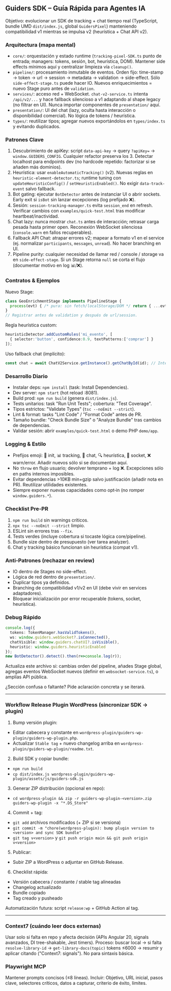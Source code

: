 ## Guiders SDK – Guía Rápida para Agentes IA
Objetivo: evolucionar un SDK de tracking + chat tiempo real (TypeScript, bundle UMD `dist/index.js`, global `GuidersPixel`) manteniendo compatibilidad v1 mientras se impulsa v2 (heurística + Chat API v2).

### Arquitectura (mapa mental)
- `core/`: orquestación y estado runtime (`tracking-pixel-SDK.ts` punto de entrada; managers: tokens, sesión, bot, heurística, DOM). Mantener side effects mínimos aquí y centralizar limpieza vía `cleanup()`.
- `pipeline/`: procesamiento inmutable de eventos. Orden fijo: time-stamp → token → url → session → metadata → validation → side-effect. Sólo `side-effect-stage.ts` puede hacer IO. Nuevos enriquecimientos = nuevo Stage puro antes de `validation`.
- `services/`: acceso red + WebSocket. `chat-v2-service.ts` intenta `/api/v2/...` y hace fallback silencioso a v1 adaptando al shape legacy (no filtrar en UI). Nunca importar componentes de `presentation/` aquí.
- `presentation/`: UI del chat (lazy, oculta hasta interacción o disponibilidad comercial). No lógica de tokens / heurística.
- `types/`: reutilizar tipos; agregar nuevos exportándolos en `types/index.ts` y evitando duplicados.

### Patrones Clave
1. Descubrimiento de apiKey: script `data-api-key` → query `?apiKey=` → `window.GUIDERS_CONFIG`. Cualquier refactor preserva los 3. Detectar localhost para endpoints dev (no hardcode repetido: factorizar si se añaden más dominios).
2. Heurística: usar `enableAutomaticTracking()` (v2). Nuevas reglas en `heuristic-element-detector.ts`; runtime tuning con `updateHeuristicConfig()` / `setHeuristicEnabled()`. No exigir `data-track-event` salvo fallback.
3. Bot gating: ejecutar `BotDetector` antes de instanciar UI o abrir sockets. Early exit si `isBot` sin lanzar excepciones (log prefijado ❌).
4. Sesión: `session-tracking-manager.ts` evita `session_end` en refresh. Verificar cambios con `examples/quick-test.html` tras modificar heartbeat/inactividad.
5. Chat lazy: nunca mostrar `chat.ts` antes de interacción; retrasar carga pesada hasta primer open. Reconexión WebSocket silenciosa (`console.warn` en fallos recuperables).
6. Fallback API Chat: atrapar errores v2; mapear a formato v1 en el service (ej. normalizar `participants`, `messages`, `unread`). No hacer branching en UI.
7. Pipeline purity: cualquier necesidad de llamar red / console / storage va en `side-effect-stage`. Si un Stage retorna `null` se corta el flujo (documentar motivo en log 📊/❌).

### Contratos & Ejemplos
Nuevo Stage:
```ts
class GeoEnrichmentStage implements PipelineStage {
  process(evt) { /* pura: sin fetch/localStorage/DOM */ return { ...evt, geo: {/*...*/} }; }
}
// Registrar antes de validation y después de url/session.
```
Regla heurística custom:
```ts
heuristicDetector.addCustomRules('mi_evento', [
  { selector:'button', confidence:0.9, textPatterns:['comprar'] }
]);
```
Uso fallback chat (implícito):
```ts
const chat = await ChatV2Service.getInstance().getChatById(id); // Interno: try v2 → adapt v1
```

### Desarrollo Diario
- Instalar deps: `npm install` (task: Install Dependencies).
- Dev server: `npm start` (hot reload :8081).
- Build prod: `npm run build` (genera `dist/index.js`).
- Tests unitarios: task "Run Unit Tests"; cobertura: "Test Coverage".
- Tipos estrictos: "Validate Types" (`tsc --noEmit --strict`).
- Lint & format: tasks "Lint Code" / "Format Code" antes de PR.
- Tamaño bundle: "Check Bundle Size" o "Analyze Bundle" tras cambios de dependencias.
- Validar sesión: abrir `examples/quick-test.html` o demo PHP `demo/app`.

### Logging & Estilo
- Prefijos emoji: 🚀 init, 📊 tracking, 💬 chat, 🔍 heurística, 📡 socket, ❌ warn/error. Añadir nuevos sólo si se documentan aquí.
- No `throw` en flujo usuario; devolver temprano + log ❌. Excepciones sólo en paths internos imposibles.
- Evitar dependencias >10KB min+gzip salvo justificación (añadir nota en PR). Reutilizar utilidades existentes.
- Siempre exponer nuevas capacidades como opt‑in (no romper `window.guiders.*`).

### Checklist Pre-PR
1. `npm run build` sin warnings críticos.
2. `npx tsc --noEmit --strict` limpio.
3. ESLint sin errores tras `--fix`.
4. Tests verdes (incluye cobertura si tocaste lógica core/pipeline).
5. Bundle size dentro de presupuesto (ver tarea analyzer).
6. Chat y tracking básico funcionan sin heurística (compat v1).

### Anti‑Patrones (rechazar en review)
- IO dentro de Stages no side-effect.
- Lógica de red dentro de `presentation/`.
- Duplicar tipos ya definidos.
- Branching de compatibilidad v1/v2 en UI (debe vivir en services adaptadores).
- Bloquear inicialización por error recuperable (tokens, socket, heurística).

### Debug Rápido
```ts
console.log({
  tokens: TokenManager.hasValidTokens(),
  ws: window.guiders.webSocket?.isConnected(),
  chatVisible: window.guiders.chatUI?.isVisible(),
  heuristic: window.guiders.heuristicEnabled
});
new BotDetector().detect().then(r=>console.log(r));
```

Actualiza este archivo si: cambias orden del pipeline, añades Stage global, agregas eventos WebSocket nuevos (definir en `websocket-service.ts`), o amplías API pública.

¿Sección confusa o faltante? Pide aclaración concreta y se iterará.

---
### Workflow Release Plugin WordPress (sincronizar SDK → plugin)
1. Bump versión plugin:
  - Editar cabecera y constante en `wordpress-plugin/guiders-wp-plugin/guiders-wp-plugin.php`.
  - Actualizar `Stable tag` + nuevo changelog arriba en `wordpress-plugin/guiders-wp-plugin/readme.txt`.
2. Build SDK y copiar bundle:
  - `npm run build`
  - `cp dist/index.js wordpress-plugin/guiders-wp-plugin/assets/js/guiders-sdk.js`
3. Generar ZIP distribución (opcional en repo):
  - `cd wordpress-plugin && zip -r guiders-wp-plugin-<version>.zip guiders-wp-plugin -x "*.DS_Store"`
4. Commit + tag:
  - `git add` archivos modificados (+ ZIP si se versiona)
  - `git commit -m "chore(wordpress-plugin): bump plugin version to <version> and sync SDK bundle"`
  - `git tag v<version>` y `git push origin main && git push origin v<version>`
5. Publicar:
  - Subir ZIP a WordPress o adjuntar en GitHub Release.
6. Checklist rápida:
  - Versión cabecera / constante / stable tag alineadas
  - Changelog actualizado
  - Bundle copiado
  - Tag creado y pusheado

Automatización futura: script `release:wp` + GitHub Action al tag.

---
### Context7 (cuándo leer docs externas)
Usar solo si falta en repo y afecta decisión (APIs Angular 20, signals avanzados, DI tree-shakable, Jest timers). Proceso: buscar local → si falta `resolve-library-id` → `get-library-docs(topic)` tokens ≤6000 → resumir y aplicar citando ("Context7: signals"). No para sintaxis básica.

### Playwright MCP
Mantener prompts concisos (≤8 líneas). Incluir: Objetivo, URL inicial, pasos clave, selectores críticos, datos a capturar, criterio de éxito, límites.